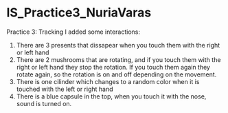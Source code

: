 # IS_Practice3_NuriaVaras
Practice 3: Tracking
I added some interactions:
1. There are 3 presents that dissapear when you touch them with the right or left hand
2. There are 2 mushrooms that are rotating, and if you touch them with the right or left hand they stop the rotation. If you touch them again they rotate again, so the rotation is on and off depending on the movement.
3. There is one cilinder which changes to a random color when it is touched with the left or right hand
4. There is a blue capsule in the top, when you touch it with the nose, sound is turned on.

